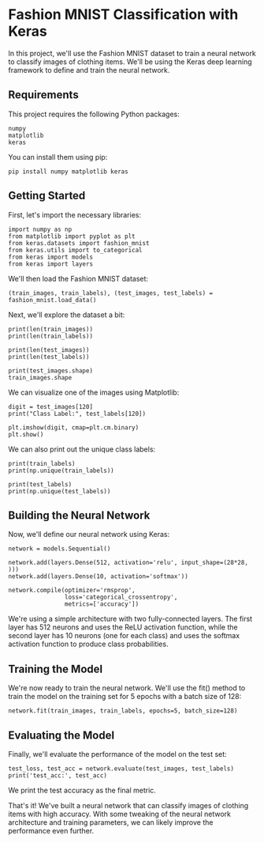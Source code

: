 # Fashion MNIST Classification with Keras

In this project, we'll use the Fashion MNIST dataset to train a neural network to classify images of clothing items. We'll be using the Keras deep learning framework to define and train the neural network.

## Requirements

This project requires the following Python packages:

    numpy
    matplotlib
    keras

You can install them using pip:

    pip install numpy matplotlib keras

## Getting Started

First, let's import the necessary libraries:

    import numpy as np
    from matplotlib import pyplot as plt
    from keras.datasets import fashion_mnist
    from keras.utils import to_categorical
    from keras import models
    from keras import layers

We'll then load the Fashion MNIST dataset:

    (train_images, train_labels), (test_images, test_labels) = fashion_mnist.load_data()

Next, we'll explore the dataset a bit:

    print(len(train_images))
    print(len(train_labels))

    print(len(test_images))
    print(len(test_labels))

    print(test_images.shape)
    train_images.shape

We can visualize one of the images using Matplotlib:

    digit = test_images[120]
    print("Class Label:", test_labels[120])

    plt.imshow(digit, cmap=plt.cm.binary)
    plt.show()

We can also print out the unique class labels:

    print(train_labels)
    print(np.unique(train_labels))

    print(test_labels)
    print(np.unique(test_labels))

## Building the Neural Network

Now, we'll define our neural network using Keras:

    network = models.Sequential()

    network.add(layers.Dense(512, activation='relu', input_shape=(28*28, )))
    network.add(layers.Dense(10, activation='softmax'))

    network.compile(optimizer='rmsprop',
                    loss='categorical_crossentropy',
                    metrics=['accuracy'])

We're using a simple architecture with two fully-connected layers. The first layer has 512 neurons and uses the ReLU activation function, while the second layer has 10 neurons (one for each class) and uses the softmax activation function to produce class probabilities.

## Training the Model

We're now ready to train the neural network. We'll use the fit() method to train the model on the training set for 5 epochs with a batch size of 128:

    network.fit(train_images, train_labels, epochs=5, batch_size=128)

## Evaluating the Model

Finally, we'll evaluate the performance of the model on the test set:

    test_loss, test_acc = network.evaluate(test_images, test_labels)
    print('test_acc:', test_acc)

We print the test accuracy as the final metric.

That's it! We've built a neural network that can classify images of clothing items with high accuracy. With some tweaking of the neural network architecture and training parameters, we can likely improve the performance even further.
